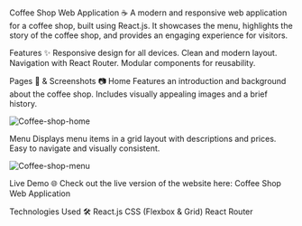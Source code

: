 Coffee Shop Web Application ☕
A modern and responsive web application for a coffee shop, built using React.js. It showcases the menu, highlights the story of the coffee shop, and provides an engaging experience for visitors.

Features ✨
Responsive design for all devices.
Clean and modern layout.
Navigation with React Router.
Modular components for reusability.

Pages 📄 & Screenshots 📷
Home
Features an introduction and background about the coffee shop.
Includes visually appealing images and a brief history.

![Coffee-shop-home](https://github.com/user-attachments/assets/04185a9b-5833-489a-b7d7-08c98df316a1)

Menu
Displays menu items in a grid layout with descriptions and prices.
Easy to navigate and visually consistent.

![Coffee-shop-menu](https://github.com/user-attachments/assets/b6d76bc1-20d7-499a-a67d-f339f0ea4622)



Live Demo 🌐
Check out the live version of the website here: Coffee Shop Web Application

Technologies Used 🛠️
React.js
CSS (Flexbox & Grid)
React Router
